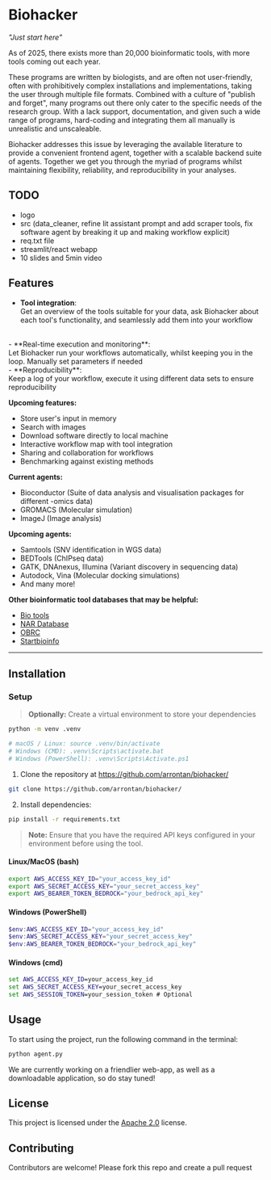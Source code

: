 [comment]: < ![logo](URL from githubassets) >
# Biohacker
*"Just start here"*

As of 2025, there exists more than 20,000 bioinformatic tools, with more tools coming out each year.

These programs are written by biologists, and are often not user-friendly, often with prohibitively complex installations and implementations, taking the user through multiple file formats. Combined with a culture of "publish and forget", many programs out there only cater to the specific needs of the research group. With a lack support, documentation, and given such a wide range of programs, hard-coding and integrating them all manually is unrealistic and unscaleable.

Biohacker addresses this issue by leveraging the available literature to provide a convenient frontend agent, together with a scalable backend suite of agents. Together we get you through the myriad of programs whilst maintaining flexibility, reliability, and reproducibility in your analyses. 

## TODO
- logo
- src (data_cleaner, refine lit assistant prompt and add scraper tools, fix software agent by breaking it up and making workflow explicit)
- req.txt file
- streamlit/react webapp
- 10 slides and 5min video

## Features
- **Tool integration**: 
<br>Get an overview of the tools suitable for your data, ask Biohacker about each tool's functionality, and seamlessly add them into your workflow
<br>
- **Real-time execution and monitoring**: 
<br>Let Biohacker run your workflows automatically, whilst keeping you in the loop. Manually set parameters if needed
<br>
- **Reproducibility**: 
<br>Keep a log of your workflow, execute it using different data sets to ensure reproducibility

<br>

**Upcoming features:**
- Store user's input in memory
- Search with images
- Download software directly to local machine
- Interactive workflow map with tool integration
- Sharing and collaboration for workflows
- Benchmarking against existing methods

**Current agents:**
- Bioconductor (Suite of data analysis and visualisation packages for different -omics data)
- GROMACS (Molecular simulation)
- ImageJ (Image analysis)

**Upcoming agents:**
- Samtools (SNV identification in WGS data)
- BEDTools (ChIPseq data)
- GATK, DNAnexus, Illumina (Variant discovery in sequencing data)
- Autodock, Vina (Molecular docking simulations)
- And many more!


**Other bioinformatic tool databases that may be helpful:**
- [Bio tools](bio.tools)
- [NAR Database](https://www.oxfordjournals.org/nar/database/c/)
- [OBRC](https://www.hsls.pitt.edu/obrc/)
- [Startbioinfo](startbioinfo.org)

---
## Installation

### Setup

> **Optionally:** Create a virtual environment to store your dependencies
```bash
python -m venv .venv

# macOS / Linux: source .venv/bin/activate
# Windows (CMD): .venv\Scripts\activate.bat
# Windows (PowerShell): .venv\Scripts\Activate.ps1
```

1. Clone the repository at https://github.com/arrontan/biohacker/
```bash
git clone https://github.com/arrontan/biohacker/
```

2. Install dependencies:
```bash
pip install -r requirements.txt
```

> **Note:** Ensure that you have the required API keys configured in your environment before using the tool.

#### Linux/MacOS (bash)
```bash
export AWS_ACCESS_KEY_ID="your_access_key_id"
export AWS_SECRET_ACCESS_KEY="your_secret_access_key"
export AWS_BEARER_TOKEN_BEDROCK="your_bedrock_api_key"
```

#### Windows (PowerShell)
```powershell
$env:AWS_ACCESS_KEY_ID="your_access_key_id"
$env:AWS_SECRET_ACCESS_KEY="your_secret_access_key"
$env:AWS_BEARER_TOKEN_BEDROCK="your_bedrock_api_key"
```

#### Windows (cmd)
```cmd
set AWS_ACCESS_KEY_ID=your_access_key_id
set AWS_SECRET_ACCESS_KEY=your_secret_access_key
set AWS_SESSION_TOKEN=your_session_token # Optional
```
## Usage
To start using the project, run the following command in the terminal:
```bash
python agent.py
```
We are currently working on a friendlier web-app, as well as a downloadable application, so do stay tuned!

## License
This project is licensed under the [Apache 2.0](https://github.com/arrontan/biohacker/blob/main/LICENSE) license.

## Contributing 
Contributors are welcome! Please fork this repo and create a pull request